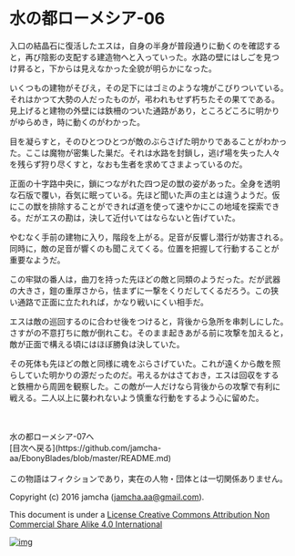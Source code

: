 # 水の都ローメシア-06

入口の結晶石に復活したエスは，自身の半身が普段通りに動くのを確認する  
と，再び陰影の支配する建造物へと入っていった。水路の壁にはしごを見つ  
け昇ると，下からは見えなかった全貌が明らかになった。  

いくつもの建物がそびえ，その足下にはゴミのような塊がこびりついている。  
それはかつて大勢の人だったものが，弔われもせず朽ちたその果てである。  
見上げると建物の外壁には鉄柵のついた通路があり，ところどころに明かり  
がゆらめき，時に動くのがわかった。  

目を凝らすと，そのひとつひとつが敵のぶらさげた明かりであることがわかっ  
た。ここは魔物が密集した巣だ。それは水路を封鎖し，逃げ場を失った人々  
を残らず狩り尽くすと，なおも生者を求めてさまよっているのだ。  

正面の十字路中央に，鎖につながれた四つ足の獣の姿があった。全身を透明  
な石版で覆い，呑気に眠っている。先ほど聞いた声の主とは違うようだ。仮  
にこの獣を排除することができれば道を使って速やかにこの地域を探索でき  
る。だがエスの勘は，決して近付いてはならないと告げていた。  

やむなく手前の建物に入り，階段を上がる。足音が反響し潜行が妨害される。  
同時に，敵の足音が響くのも聞こえてくる。位置を把握して行動することが  
重要なようだ。  

この牢獄の番人は，曲刀を持った先ほどの敵と同類のようだった。だが武器  
の大きさ，鎧の重厚さから，怯まずに一撃をくりだしてくるだろう。この狭  
い通路で正面に立たれれば，かなり戦いにくい相手だ。  

エスは敵の巡回するのに合わせ後をつけると，背後から急所を串刺しにした。  
さすがの不意打ちに敵が倒れこむ。そのまま起きあがる前に攻撃を加えると，  
敵が正面で構える頃にはほぼ勝負は決していた。  

その死体も先ほどの敵と同様に魂をぶらさげていた。これが遠くから敵を照  
らしていた明かりの源だったのだ。弔えるかはさておき，エスは回収をする  
と鉄柵から周囲を観察した。この敵が一人だけなら背後からの攻撃で有利に  
戦える。二人以上に襲われないよう慎重な行動をするよう心に留めた。  

<br>  
<br>  
水の都ローメシア-07へ  

<br>  
[目次へ戻る](https://github.com/jamcha-aa/EbonyBlades/blob/master/README.md)  
<br>  
<br>  
この物語はフィクションであり，実在の人物・団体とは一切関係ありません。  

Copyright (c) 2016 jamcha (jamcha.aa@gmail.com).  

This document is under a [License Creative Commons Attribution Non Commercial Share Alike 4.0 International](http://creativecommons.org/licenses/by-nc-sa/4.0/deed)  

[![img](http://i.creativecommons.org/l/by-nc-sa/3.0/80x15.png)](http://creativecommons.org/licenses/by-nc-sa/4.0/deed)
